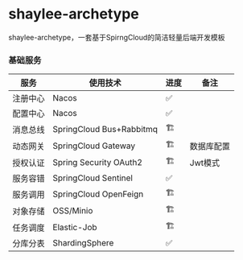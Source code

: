 # shaylee-archetype
shaylee-archetype，一套基于SpirngCloud的简洁轻量后端开发模板

### 基础服务

|  服务     | 使用技术                 |   进度        |    备注   |
|----------|-------------------------|---------------|-----------|
|  注册中心 | Nacos                   |   ✅          |           |
|  配置中心 | Nacos                   |   ✅          |           |
|  消息总线 | SpringCloud Bus+Rabbitmq|   🏗          |           |
|  动态网关 | SpringCloud Gateway     |   🏗          |  数据库配置|
|  授权认证 | Spring Security OAuth2  |   🏗          |  Jwt模式  |
|  服务容错 | SpringCloud Sentinel    |   ✅          |           |
|  服务调用 | SpringCloud OpenFeign   |   🏗          |           |
|  对象存储 | OSS/Minio               |   🏗          |           |
|  任务调度 | Elastic-Job             |   🏗          |           |
|  分库分表 | ShardingSphere          |   ✅          |           |